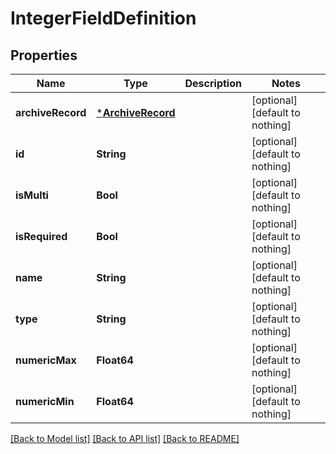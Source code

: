 # IntegerFieldDefinition


## Properties
Name | Type | Description | Notes
------------ | ------------- | ------------- | -------------
**archiveRecord** | [***ArchiveRecord**](ArchiveRecord.md) |  | [optional] [default to nothing]
**id** | **String** |  | [optional] [default to nothing]
**isMulti** | **Bool** |  | [optional] [default to nothing]
**isRequired** | **Bool** |  | [optional] [default to nothing]
**name** | **String** |  | [optional] [default to nothing]
**type** | **String** |  | [optional] [default to nothing]
**numericMax** | **Float64** |  | [optional] [default to nothing]
**numericMin** | **Float64** |  | [optional] [default to nothing]


[[Back to Model list]](../README.md#models) [[Back to API list]](../README.md#api-endpoints) [[Back to README]](../README.md)


